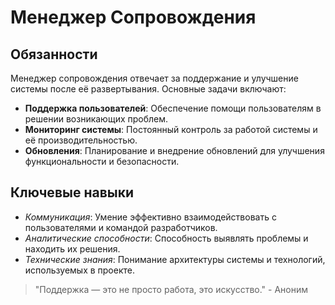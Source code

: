 # Менеджер Сопровождения

## Обязанности

Менеджер сопровождения отвечает за поддержание и улучшение системы после её развертывания. Основные задачи включают:

- **Поддержка пользователей**: Обеспечение помощи пользователям в решении возникающих проблем.
- **Мониторинг системы**: Постоянный контроль за работой системы и её производительностью.
- **Обновления**: Планирование и внедрение обновлений для улучшения функциональности и безопасности.

## Ключевые навыки

- *Коммуникация*: Умение эффективно взаимодействовать с пользователями и командой разработчиков.
- *Аналитические способности*: Способность выявлять проблемы и находить их решения.
- *Технические знания*: Понимание архитектуры системы и технологий, используемых в проекте.

> "Поддержка — это не просто работа, это искусство." - Аноним

